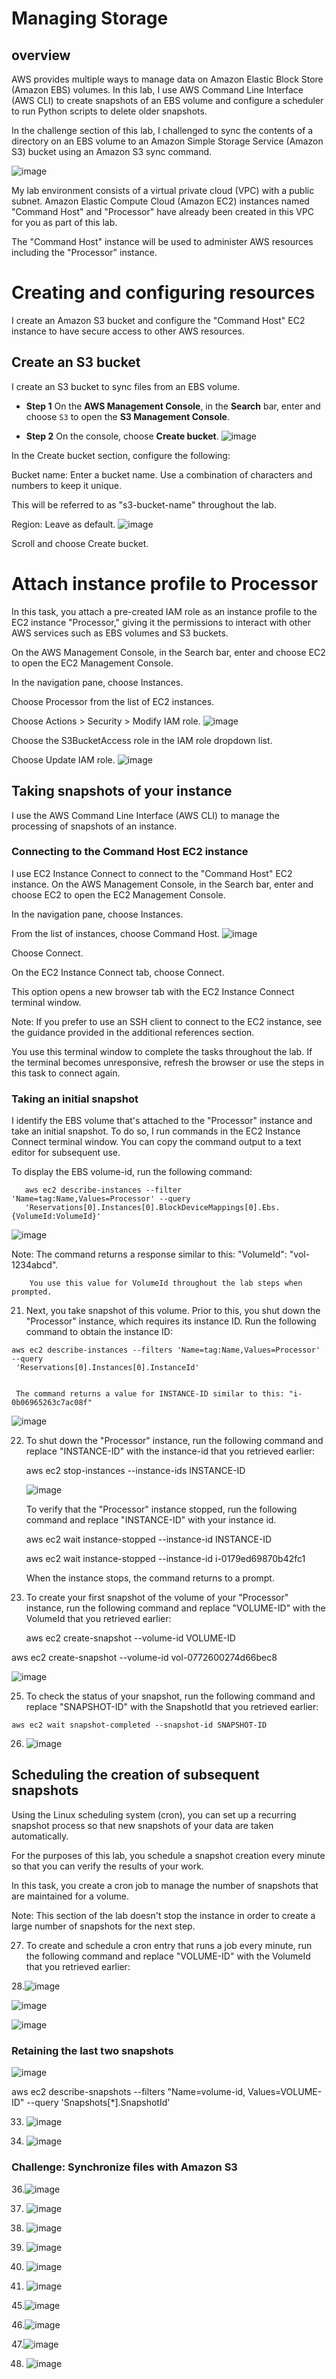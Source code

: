 # Managing Storage

## overview

AWS provides multiple ways to manage data on Amazon Elastic Block Store (Amazon EBS) volumes. In this lab, I use AWS Command Line Interface (AWS CLI) to create snapshots of an EBS volume and configure a scheduler to run Python scripts to delete older snapshots.


In the challenge section of this lab, I challenged to sync the contents of a directory on an EBS volume to an Amazon Simple Storage Service (Amazon S3) bucket using an Amazon S3 sync command.


![image](https://github.com/rashmisinha07/aws_restart/assets/62481476/44b72c7b-2308-4ffa-9c5f-c9c274450270)


My lab environment consists of a virtual private cloud (VPC) with a public subnet. Amazon Elastic Compute Cloud (Amazon EC2) instances named "Command Host" and "Processor" have already been created in this VPC for you as part of this lab.

The "Command Host" instance will be used to administer AWS resources including the "Processor" instance.


# Creating and configuring resources
I create an Amazon S3 bucket and configure the "Command Host" EC2 instance to have secure access to other AWS resources.


## Create an S3 bucket

 I create an S3 bucket to sync files from an EBS volume.

 * **Step 1** On the **AWS Management Console**, in the **Search** bar, enter and choose `S3` to open the **S3 Management Console**.

* **Step 2** On the console, choose **Create bucket**.
![image](https://github.com/rashmisinha07/aws_restart/assets/62481476/4ba68872-b651-4a06-a7bb-52ddc7cd031d)

In the Create bucket section, configure the following:

Bucket name: Enter a bucket name. Use a combination of characters and numbers to keep it unique. 

This will be referred to as "s3-bucket-name" throughout the lab.

Region: Leave as default.
![image](https://github.com/rashmisinha07/aws_restart/assets/62481476/5e8dc20a-d0b2-43cb-916c-5701e00047e1)

Scroll and choose Create bucket.


# Attach instance profile to Processor


In this task, you attach a pre-created IAM role as an instance profile to the EC2 instance "Processor," giving it the permissions to interact with other AWS services such as EBS volumes and S3 buckets.

On the AWS Management Console, in the Search bar, enter and choose EC2 to open the EC2 Management Console.

In the navigation pane, choose Instances.

Choose Processor from the list of EC2 instances.

Choose Actions > Security > Modify IAM role.
![image](https://github.com/rashmisinha07/aws_restart/assets/62481476/1000446b-7488-4a74-8fe8-dc0f7239282a)

Choose the S3BucketAccess role in the IAM role dropdown list.

Choose Update IAM role.
![image](https://github.com/rashmisinha07/aws_restart/assets/62481476/f49d7415-d859-4657-b06b-f4e3572d3008)


## Taking snapshots of your instance

I use the AWS Command Line Interface (AWS CLI) to manage the processing of snapshots of an instance.


### Connecting to the Command Host EC2 instance

I use EC2 Instance Connect to connect to the "Command Host" EC2 instance. 
On the AWS Management Console, in the Search bar, enter and choose EC2 to open the EC2 Management Console.

In the navigation pane, choose Instances.

From the list of instances, choose Command Host.
![image](https://github.com/rashmisinha07/aws_restart/assets/62481476/b76c04ac-7dbb-4663-895e-da8871bdaf20)

Choose Connect.

On the EC2 Instance Connect tab, choose Connect.

This option opens a new browser tab with the EC2 Instance Connect terminal window.

Note: If you prefer to use an SSH client to connect to the EC2 instance, see the guidance provided in the additional references section.

You use this terminal window to complete the tasks throughout the lab. If the terminal becomes unresponsive, refresh the browser or use the steps in this task to connect again.


### Taking an initial snapshot

I identify the EBS volume that's attached to the "Processor" instance and take an initial snapshot. To do so, I run commands in the EC2 Instance Connect terminal window. You can copy the command output to a text editor for subsequent use.


To display the EBS volume-id, run the following command: 


       aws ec2 describe-instances --filter 'Name=tag:Name,Values=Processor' --query 
       'Reservations[0].Instances[0].BlockDeviceMappings[0].Ebs.{VolumeId:VolumeId}'



![image](https://github.com/rashmisinha07/aws_restart/assets/62481476/8124443e-cff1-4a0a-b80f-6e7baefe1298)


Note: The command returns a response similar to this: "VolumeId": "vol-1234abcd". 

		You use this value for VolumeId throughout the lab steps when prompted.



21.  Next, you take snapshot of this volume. Prior to this, you shut down the "Processor" instance, which requires its instance ID.  Run the following command to obtain the instance ID:

    aws ec2 describe-instances --filters 'Name=tag:Name,Values=Processor' --query 
     'Reservations[0].Instances[0].InstanceId'


     The command returns a value for INSTANCE-ID similar to this: "i-0b06965263c7ac08f"



![image](https://github.com/rashmisinha07/aws_restart/assets/62481476/5810690c-cd3e-49ed-96b4-d190af9cc228)


22. To shut down the "Processor" instance, run the following command and replace "INSTANCE-ID" with the instance-id that you retrieved earlier:

    aws ec2 stop-instances --instance-ids INSTANCE-ID


    ![image](https://github.com/rashmisinha07/aws_restart/assets/62481476/416e899e-7e5d-491e-9cad-0f2654e53821)



    To verify that the "Processor" instance stopped, run the following command and replace "INSTANCE-ID" with your instance id.


    aws ec2 wait instance-stopped --instance-id INSTANCE-ID


    aws ec2 wait instance-stopped --instance-id i-0179ed69870b42fc1

    When the instance stops, the command returns to a prompt.

24.    To create your first snapshot of the volume of your "Processor" instance, run the following command and replace "VOLUME-ID" with the VolumeId that you retrieved earlier:

       aws ec2 create-snapshot --volume-id VOLUME-ID

aws ec2 create-snapshot --volume-id vol-0772600274d66bec8

   ![image](https://github.com/rashmisinha07/aws_restart/assets/62481476/0619fc30-e6b8-40f1-ad8e-3a686ebbf510)



25.   To check the status of your snapshot, run the following command and replace "SNAPSHOT-ID" with the SnapshotId that you retrieved earlier:

    aws ec2 wait snapshot-completed --snapshot-id SNAPSHOT-ID


26. ![image](https://github.com/rashmisinha07/aws_restart/assets/62481476/5eec8002-5f39-42f8-b806-70ef3406eed2)



## Scheduling the creation of subsequent snapshots


Using the Linux scheduling system (cron), you can set up a recurring snapshot process so that new snapshots of your data are taken automatically.

For the purposes of this lab, you schedule a snapshot creation every minute so that you can verify the results of your work.

In this task, you create a cron job to manage the number of snapshots that are maintained for a volume.

Note: This section of the lab doesn't stop the instance in order to create a large number of snapshots for the next step.


27. To create and schedule a cron entry that runs a job every minute, run the following command and replace "VOLUME-ID" with the VolumeId that you retrieved earlier:



28.![image](https://github.com/rashmisinha07/aws_restart/assets/62481476/64491388-55e0-44bd-88e2-dbc1dc9ab46a)


![image](https://github.com/rashmisinha07/aws_restart/assets/62481476/bdcb3d0c-32e8-4a71-bcec-995e7916cbaf)

![image](https://github.com/rashmisinha07/aws_restart/assets/62481476/d8118301-0255-4f72-be5a-ea5b96ab8c34)


### Retaining the last two snapshots


![image](https://github.com/rashmisinha07/aws_restart/assets/62481476/c3803207-a185-4c54-bd39-38a1f95bf143)


aws ec2 describe-snapshots --filters "Name=volume-id, Values=VOLUME-ID" --query 'Snapshots[*].SnapshotId'



33. ![image](https://github.com/rashmisinha07/aws_restart/assets/62481476/8356dd57-badb-499b-a367-3e2b8c8f8071)

34. ![image](https://github.com/rashmisinha07/aws_restart/assets/62481476/61ff7e08-fcd3-4d8c-9b76-2801810ffb00)


### Challenge: Synchronize files with Amazon S3


36.![image](https://github.com/rashmisinha07/aws_restart/assets/62481476/0ea2e6fe-7db2-4f37-b9bc-03ed70eeec94)


37. ![image](https://github.com/rashmisinha07/aws_restart/assets/62481476/434d3e9c-b130-4402-8122-5aec100dd603)


39. ![image](https://github.com/rashmisinha07/aws_restart/assets/62481476/3f19a64f-647a-4c47-afc9-de1bbce9bc67)

40. ![image](https://github.com/rashmisinha07/aws_restart/assets/62481476/c072fc84-5d63-4b56-8f2d-d4a50c59c7b1)

42. ![image](https://github.com/rashmisinha07/aws_restart/assets/62481476/cc2d36fa-81a8-4aec-9e00-977cf73febb5)

44. ![image](https://github.com/rashmisinha07/aws_restart/assets/62481476/b98a8a7f-47dd-4b3e-b6b2-7a411b8f8360)



45.![image](https://github.com/rashmisinha07/aws_restart/assets/62481476/0791cd62-e52b-4960-83f1-868197e433ce)

46.![image](https://github.com/rashmisinha07/aws_restart/assets/62481476/143365ca-e16f-4419-8175-d1d90dfa3668)


47.![image](https://github.com/rashmisinha07/aws_restart/assets/62481476/f2f0193f-f3b0-442f-b535-854aeb50eff4)


48. ![image](https://github.com/rashmisinha07/aws_restart/assets/62481476/6d75bfa4-a321-4d5c-9c0e-aee889c4658a)








